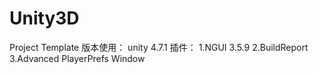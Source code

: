 # Unity3D
Project Template
版本使用：
unity 4.7.1
插件：
1.NGUI 3.5.9
2.BuildReport
3.Advanced PlayerPrefs Window


